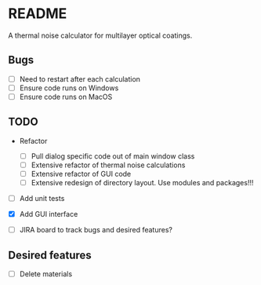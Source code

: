 # README

A thermal noise calculator for multilayer optical coatings.

## Bugs

* [ ] Need to restart after each calculation
* [ ] Ensure code runs on Windows
* [ ] Ensure code runs on MacOS

## TODO

* Refactor

  - [ ] Pull dialog specific code out of main window class
  - [ ] Extensive refactor of thermal noise calculations
  - [ ] Extensive refactor of GUI code
  - [ ] Extensive redesign of directory layout. Use modules and packages!!!

* [ ] Add unit tests

* [x] Add GUI interface

* [ ] JIRA board to track bugs and desired features?

## Desired features

* [ ] Delete materials
